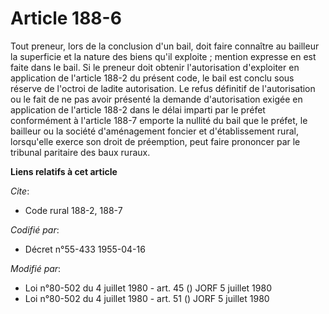 # Article 188-6

Tout preneur, lors de la conclusion d'un bail, doit faire connaître au bailleur la superficie et la nature des biens qu'il
exploite ; mention expresse en est faite dans le bail. Si le preneur doit obtenir l'autorisation d'exploiter en application
de l'article 188-2 du présent code, le bail est conclu sous réserve de l'octroi de ladite autorisation. Le refus définitif de
l'autorisation ou le fait de ne pas avoir présenté la demande d'autorisation exigée en application de l'article 188-2 dans le
délai imparti par le préfet conformément à l'article 188-7 emporte la nullité du bail que le préfet, le bailleur ou la
société d'aménagement foncier et d'établissement rural, lorsqu'elle exerce son droit de préemption, peut faire prononcer par
le tribunal paritaire des baux ruraux.

**Liens relatifs à cet article**

_Cite_:

  - Code rural 188-2, 188-7

_Codifié par_:

  - Décret n°55-433 1955-04-16

_Modifié par_:

  - Loi n°80-502 du 4 juillet 1980 - art. 45 () JORF 5 juillet 1980
  - Loi n°80-502 du 4 juillet 1980 - art. 51 () JORF 5 juillet 1980
